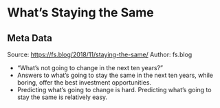# What’s Staying the Same

## Meta Data

Source:  https://fs.blog/2018/11/staying-the-same/ 
Author: fs.blog

- “What’s not going to change in the next ten years?”
- Answers to what’s going to stay the same in the next ten years, while boring, offer the best investment opportunities.
- Predicting what’s going to change is hard. Predicting what’s going to stay the same is relatively easy.
